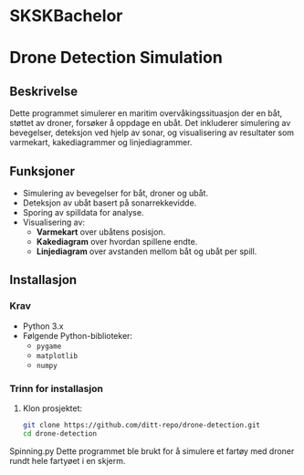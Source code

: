 # SKSKBachelor

# **Drone Detection Simulation**

## **Beskrivelse**
Dette programmet simulerer en maritim overvåkingssituasjon der en båt, støttet av droner, forsøker å oppdage en ubåt. Det inkluderer simulering av bevegelser, deteksjon ved hjelp av sonar, og visualisering av resultater som varmekart, kakediagrammer og linjediagrammer.

## **Funksjoner**
- Simulering av bevegelser for båt, droner og ubåt.
- Deteksjon av ubåt basert på sonarrekkevidde.
- Sporing av spilldata for analyse.
- Visualisering av:
  - **Varmekart** over ubåtens posisjon.
  - **Kakediagram** over hvordan spillene endte.
  - **Linjediagram** over avstanden mellom båt og ubåt per spill.

## **Installasjon**
### **Krav**
- Python 3.x
- Følgende Python-biblioteker:
  - `pygame`
  - `matplotlib`
  - `numpy`

### **Trinn for installasjon**
1. Klon prosjektet:
   ```bash
   git clone https://github.com/ditt-repo/drone-detection.git
   cd drone-detection


Spinning.py
  Dette programmet ble brukt for å simulere et fartøy med droner rundt hele fartyøet i en skjerm. 
